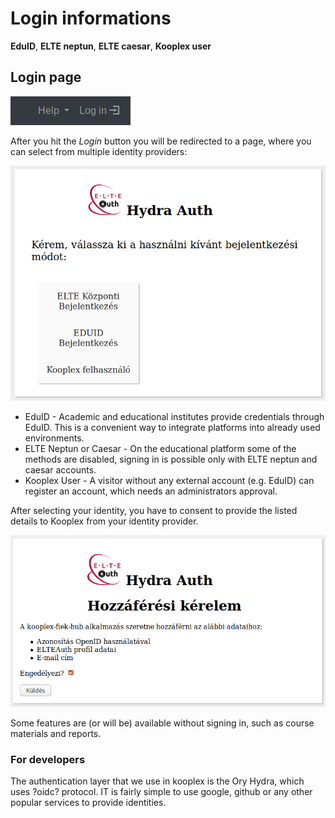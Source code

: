 Login informations
====================

**EduID**, **ELTE neptun**, **ELTE caesar**, **Kooplex user**

## Login page
![Login](/img/login-button.png)

After you hit the *Login* button you will be redirected to a page, where you can select from multiple identity providers:

![Login Hydra](/img/login-hydra.png)

* EduID - Academic and educational institutes provide credentials through EduID. This is a convenient way to integrate platforms into already used environments.
* ELTE Neptun or Caesar - On the educational platform some of the methods are disabled, signing in is possible only with ELTE neptun and caesar accounts.
* Kooplex User - A visitor without any external account (e.g. EduID) can register an account, which needs an administrators approval.

After selecting your identity, you have to consent to provide the listed details to Kooplex from your identity provider.

![Login Consent](/img/login-consent.png)

Some features are (or will be) available without signing in, such as course materials and reports. 


### For developers

The authentication layer that we use in kooplex is the Ory Hydra, which uses ?oidc? protocol. IT is fairly simple to use google, github or any other popular services to provide identities.

